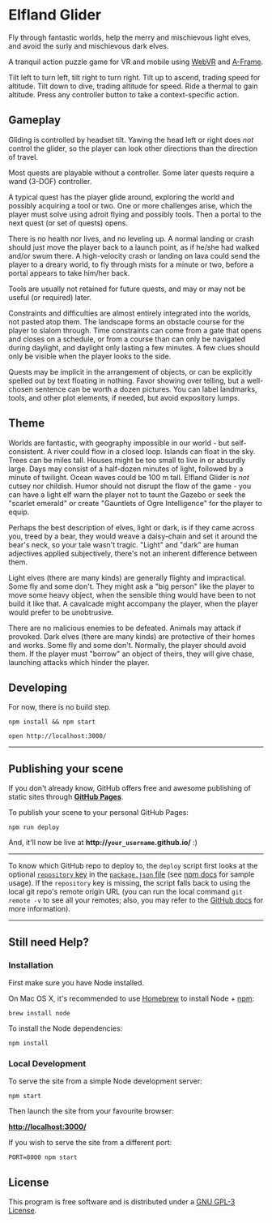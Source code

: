 # Elfland Glider

Fly through fantastic worlds, 
help the merry and mischievous light elves, 
and avoid the surly and mischievous dark elves.

A tranquil action puzzle game for VR and mobile 
using [WebVR](https://webvr.info/) and [A-Frame](https://aframe.io).

Tilt left to turn left, tilt right to turn right. 
Tilt up to ascend, trading speed for altitude.
Tilt down to dive, trading altitude for speed.
Ride a thermal to gain altitude.
Press any controller button to take a context-specific action.

## Gameplay
Gliding is controlled by headset tilt. 
Yawing the head left or right does *not* control the glider,
so the player can look other directions than the direction of travel.

Most quests are playable without a controller.
Some later quests require a wand (3-DOF) controller.

A typical quest has the player glide around, exploring the world and possibly acquiring a tool or two.
One or more challenges arise, which the player must solve using adroit flying and possibly tools.
Then a portal to the next quest (or set of quests) opens.

There is no health nor lives, and no leveling up. 
A normal landing or crash should just move the player back to a launch point, as if he/she had walked and/or swum there.
A high-velocity crash or landing on lava could send the player to a dreary world, to fly through mists for a minute or two, before a portal appears to take him/her back.

Tools are usually not retained for future quests, and may or may not be useful (or required) later.

Constraints and difficulties are almost entirely integrated into the worlds, not pasted atop them.
The landscape forms an obstacle course for the player to slalom through.
Time constraints can come from a gate that opens and closes on a schedule,
or from a course than can only be navigated during daylight, and daylight only lasting a few minutes.
A few clues should only be visible when the player looks to the side.

Quests may be implicit in the arrangement of objects, 
or can be explicitly spelled out by text floating in nothing.
Favor showing over telling, but a well-chosen sentence can be worth a dozen pictures.
You can label landmarks, tools, and other plot elements, if needed, but avoid expository lumps.

## Theme
Worlds are fantastic, with geography impossible in our world - but self-consistent.
A river could flow in a closed loop.
Islands can float in the sky.
Trees can be miles tall.
Houses might be too small to live in or absurdly large.
Days may consist of a half-dozen minutes of light, followed by a minute of twilight.
Ocean waves could be 100 m tall.
Elfland Glider is *not* cutsey nor childish.
Humor should not disrupt the flow of the game -
you can have a light elf warn the player not to taunt the Gazebo or seek the "scarlet emerald"
or create "Gauntlets of Ogre Intelligence" for the player to equip.

Perhaps the best description of elves, light or dark, is if they came across you, treed by a bear, 
they would weave a daisy-chain and set it around the bear's neck, so your tale wasn't tragic.
"Light" and "dark" are human adjectives applied subjectively,
there's not an inherent difference between them.

Light elves (there are many kinds) are generally flighty and impractical.
Some fly and some don't.
They might ask a "big person" like the player to move some heavy object,
when the sensible thing would have been to not build it like that.
A cavalcade might accompany the player, when the player would prefer to be unobtrusive.

There are no malicious enemies to be defeated.
Animals may attack if provoked.
Dark elves (there are many kinds) are protective of their homes and works.
Some fly and some don't.
Normally, the player should avoid them.
If the player must "borrow" an object of theirs, they will give chase,
launching attacks which hinder the player.




## Developing
For now, there is no build step.

`npm install && npm start`

`open http://localhost:3000/`

***


## Publishing your scene

If you don't already know, GitHub offers free and awesome publishing of static sites through __[GitHub Pages](https://pages.github.com/)__.

To publish your scene to your personal GitHub Pages:

    npm run deploy

And, it'll now be live at __http://`your_username`.github.io/__ :)

<hr>

To know which GitHub repo to deploy to, the `deploy` script first looks at the optional [`repository` key](https://docs.npmjs.com/files/package.json#repository) in the [`package.json` file](package.json) (see [npm docs](https://docs.npmjs.com/files/package.json#repository) for sample usage). If the `repository` key is missing, the script falls back to using the local git repo's remote origin URL (you can run the local command `git remote -v` to see all your remotes; also, you may refer to the [GitHub docs](https://help.github.com/articles/about-remote-repositories/) for more information).

<hr>

## Still need Help?

### Installation

First make sure you have Node installed.

On Mac OS X, it's recommended to use [Homebrew](http://brew.sh/) to install Node + [npm](https://www.npmjs.com):

    brew install node

To install the Node dependencies:

    npm install


### Local Development

To serve the site from a simple Node development server:

    npm start

Then launch the site from your favourite browser:

[__http://localhost:3000/__](http://localhost:3000/)

If you wish to serve the site from a different port:

    PORT=8000 npm start


## License

This program is free software and is distributed under a [GNU GPL-3 License](LICENSE).
